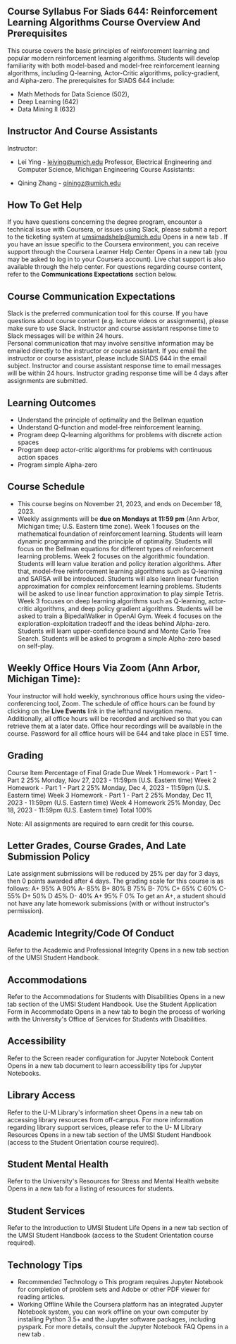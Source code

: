 ## Course Syllabus For Siads 644: Reinforcement Learning Algorithms Course Overview And Prerequisites

This course covers the basic principles of reinforcement learning and popular modern reinforcement learning algorithms. Students will develop familiarity with both model-based and model-free reinforcement learning algorithms, including Q-learning, Actor-Critic algorithms, policy-gradient, and Alpha-zero. The prerequisites for SIADS 644 include:

- Math Methods for Data Science (502),
- Deep Learning (642)
- Data Mining II (632)

## Instructor And Course Assistants

Instructor:

- Lei Ying - leiying@umich.edu Professor, Electrical Engineering and Computer Science, Michigan Engineering   Course Assistants:

- Qining Zhang - qiningz@umich.edu

## How To Get Help

If you have questions concerning the degree program, encounter a technical issue with Coursera, or issues using Slack, please submit a report to the ticketing system at umsimadshelp@umich.edu Opens in a new tab . If you have an issue specific to the Coursera environment, you can receive support through the Coursera Learner Help Center Opens in a new tab (you may be asked to log in to your Coursera account). Live chat support is also available through the help center. For questions regarding course content, refer to the **Communications Expectations** section below.

## Course Communication Expectations

Slack is the preferred communication tool for this course. If you have questions about course content (e.g. lecture videos or assignments), please make sure to use Slack. Instructor and course assistant response time to Slack messages will be within 24 hours.  
Personal communication that may involve sensitive information may be emailed directly to the instructor or course assistant. If you email the instructor or course assistant, please include SIADS 644 in the email subject. Instructor and course assistant response time to email messages will be within 24 hours. Instructor grading response time will be 4 days after assignments are submitted.

## Learning Outcomes

- Understand the principle of optimality and the Bellman equation
- Understand Q-function and model-free reinforcement learning.
- Program deep Q-learning algorithms for problems with discrete action spaces
- Program deep actor-critic algorithms for problems with continuous action spaces
- Program simple Alpha-zero

## Course Schedule

- This course begins on November 21, 2023, and ends on December 18, 2023.
- Weekly assignments will be **due on Mondays at 11:59 pm** (Ann Arbor, Michigan time; U.S. Eastern time zone).   Week 1 focuses on the mathematical foundation of reinforcement learning. Students will learn dynamic programming and the principle of optimality. Students will focus on the Bellman equations for different types of reinforcement learning problems. Week 2 focuses on the algorithmic foundation. Students will learn value iteration and policy iteration algorithms. After that, model-free reinforcement learning algorithms such as Q-learning and SARSA will be introduced. Students will also learn linear function approximation for complex reinforcement learning problems. Students will be asked to use linear function approximation to play simple Tetris. Week 3 focuses on deep learning algorithms such as Q-learning, actor-critic algorithms, and deep policy gradient algorithms. Students will be asked to train a BipedalWalker in OpenAI Gym. Week 4 focuses on the exploration-exploitation tradeoff and the ideas behind Alpha-zero. Students will learn upper-confidence bound and Monte Carlo Tree Search. Students will be asked to program a simple Alpha-zero based on self-play.

## Weekly Office Hours Via Zoom (Ann Arbor, Michigan Time):

Your instructor will hold weekly, synchronous office hours using the video-conferencing tool, Zoom. The schedule of office hours can be found by clicking on the **Live Events** link in the lefthand navigation menu. Additionally, all office hours will be recorded and archived so that you can retrieve them at a later date. Office hour recordings will be available in the course. Password for all office hours will be 644 and take place in EST time.

## Grading

Course Item
Percentage of Final
Grade
Due
Week 1 Homework - Part 1 - Part 2
25%
Monday, Nov 27, 2023 - 11:59pm (U.S. Eastern time)
Week 2 Homework - Part 1 - Part 2
25%
Monday, Dec 4, 2023 - 11:59pm (U.S. Eastern time)
Week 3 Homework - Part 1 - Part 2
25%
Monday, Dec 11, 2023 - 11:59pm (U.S. Eastern time)
Week 4 Homework
25%
Monday, Dec 18, 2023 - 11:59pm (U.S. Eastern time)
Total
100%

Note: All assignments are required to earn credit for this course.

## Letter Grades, Course Grades, And Late Submission Policy

Late assignment submissions will be reduced by 25% per day for 3 days, then 0 points awarded after 4 days. The grading scale for this course is as follows:
A+ 95% A 90% A- 85% B+ 80% B 75% B- 70% C+ 65% C 60% C- 55% D+ 50% D 45% D- 40% A+ 95% F 0%
To get an A+, a student should not have any late homework submissions (with or without instructor's permission).

## Academic Integrity/Code Of Conduct

Refer to the Academic and Professional Integrity Opens in a new tab section of the UMSI Student Handbook.

## Accommodations

Refer to the Accommodations for Students with Disabilities Opens in a new tab section of the UMSI Student Handbook. Use the Student Application Form in Accommodate Opens in a new tab to begin the process of working with the University's Office of Services for Students with Disabilities.

## Accessibility

Refer to the Screen reader configuration for Jupyter Notebook Content Opens in a new tab document to learn accessibility tips for Jupyter Notebooks.

## Library Access

Refer to the U-M Library's information sheet Opens in a new tab on accessing library resources from off-campus. For more information regarding library support services, please refer to the U- M Library Resources Opens in a new tab section of the UMSI Student Handbook (access to the Student Orientation course required).

## Student Mental Health

Refer to the University's Resources for Stress and Mental Health website Opens in a new tab for a listing of resources for students.

## Student Services

Refer to the Introduction to UMSI Student Life Opens in a new tab section of the UMSI Student Handbook (access to the Student Orientation course required).

## Technology Tips

- Recommended Technology   o This program requires Jupyter Notebook for completion of problem sets and   Adobe or other PDF viewer for reading articles.
- Working Offline   While the Coursera platform has an integrated Jupyter Notebook system, you can work offline on your own computer by installing Python 3.5+ and the Jupyter software packages, including pyspark. For more details, consult the Jupyter Notebook FAQ Opens in a new tab .
